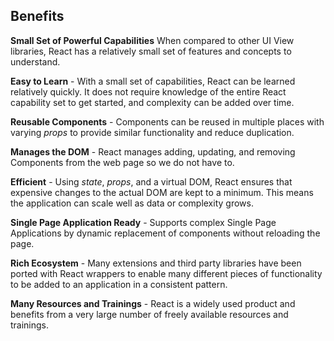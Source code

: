 ## Benefits

__Small Set of Powerful Capabilities__ When compared to other UI View libraries, React has a relatively small set of features and concepts to understand.

__Easy to Learn__ - With a small set of capabilities, React can be learned relatively quickly. It does not require knowledge of the entire React capability set to get started, and complexity can be added over time.

__Reusable Components__ - Components can be reused in multiple places with varying _props_ to provide similar functionality and reduce duplication.

__Manages the DOM__ - React manages adding, updating, and removing Components from the web page so we do not have to.

__Efficient__ - Using _state_, _props_, and a virtual DOM, React ensures that expensive changes to the actual DOM are kept to a minimum. This means the application can scale well as data or complexity grows.

__Single Page Application Ready__ - Supports complex Single Page Applications by dynamic replacement of components without reloading the page.

__Rich Ecosystem__ - Many extensions and third party libraries have been ported with React wrappers to enable many different pieces of functionality to be added to an application in a consistent pattern.

__Many Resources and Trainings__ - React is a widely used product and benefits from a very large number of freely available resources and trainings.
